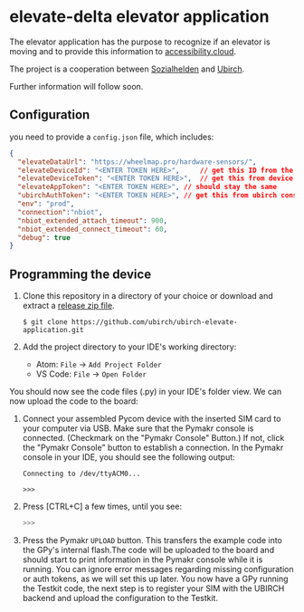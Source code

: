 # elevate-delta elevator application

The elevator application has the purpose to recognize if an elevator is moving 
and to provide this information to [accessibility.cloud](https://accessibility.cloud).

The project is a cooperation between [Sozialhelden](https://sozialhelden.de) and [Ubirch](https://ubirch.de).

Further information will follow soon.
  
## Configuration

you need to provide a `config.json` file, which includes:

```json
{
  "elevateDataUrl": "https://wheelmap.pro/hardware-sensors/",
  "elevateDeviceId": "<ENTER TOKEN HERE>",     // get this ID from the end of the URL
  "elevateDeviceToken": "<ENTER TOKEN HERE>",  // get this from device specific firmware access token
  "elevateAppToken": "<ENTER TOKEN HERE>", // should stay the same
  "ubirchAuthToken": "<ENTER TOKEN HERE>", // get this from ubirch console
  "env": "prod",
  "connection":"nbiot",
  "nbiot_extended_attach_timeout": 900,
  "nbiot_extended_connect_timeout": 60,
  "debug": true
}
```
## Programming the device

1. Clone this repository in a directory of your choice or download and extract a [release zip file](https://github.com/ubirch/ubirch-testkit/releases).
      ```
      $ git clone https://github.com/ubirch/ubirch-elevate-application.git
      ```

1. Add the project directory to your IDE's working directory:
    - Atom: `File` -> `Add Project Folder`
    - VS Code: `File` -> `Open Folder`

You should now see the code files (.py) in your IDE's folder view. We can now upload the code to the board:
1. Connect your assembled Pycom device with the inserted SIM card to your computer via USB. Make sure that the Pymakr console is connected. (Checkmark on the "Pymakr Console" Button.) If not, click the "Pymakr Console" button to establish a connection. In the Pymakr console in your IDE, you should see the following output:
      ```
      Connecting to /dev/ttyACM0...
      
      >>> 
      ```
1.  Press [CTRL+C] a few times, until you see:
    ```bash
    >>>
    ```
1.  Press the Pymakr `UPLOAD` button. This transfers the example code into the GPy's internal flash.The code will be uploaded to the board and should start to print information in the Pymakr console while it is running. You can ignore error messages regarding missing configuration or auth tokens, as we will set this up later. You now have a GPy running the Testkit code, the next step is to register your SIM with the UBIRCH backend and upload the configuration to the Testkit.
